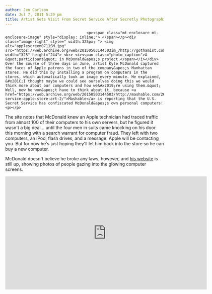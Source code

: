 ```yaml
---
author: Jen Carlson
date: Jul 7, 2011 5:29 pm
title: Artist Gets Visit From Secret Service After Secretly Photographing Apple Store Customers
---
```


	
										<p><span class="mt-enclosure mt-enclosure-image" style="display: inline;"> </span></p><div class="image-right" style=" width:325px; "> <img alt="applescreen0711SM.jpg" src="https://web.archive.org/web/20150503144503im_/http://gothamist.com/attachments/arts_jen/applescreen0711SM.jpg" width="325" height="244"> <br> <i><span class="photo_caption">A &quot;participant&quot; in McDonald&apos;s project.</span></i></div> Over the course of three days in June, artist Kyle McDonald captured the faces of Apple patrons in two of the company&apos;s Manhattan stores. He did this by installing a program on computers in the stores, which automatically took an image every minute. He explained, &#x201C;I thought maybe we could see ourselves doing this we would think more about our computers and how we&#x2019;re using them.&quot; Well, now he won&apos;t have to think about it, because <a href="https://web.archive.org/web/20150503144503/http://mashable.com/2011/07/07/secret-service-apple-store-art-2/">Mashable</a> is reporting that the U.S. Secret Service has confiscated McDonald&apos;s own personal computers!<p></p>

<p>The site notes that McDonald knew an Apple technician had traced traffic from almost 100 of their computers to his own servers, but he figured it wasn&apos;t a big deal... until the four men in suits came knocking on his door this morning with a search warrant for computer fraud. They left with two computers, an iPod, flash drives, and a message: Apple will be contacting you. But for now he&apos;s just hoping they&apos;ll let him back into the store so he can buy a new computer. </p>

<p>McDonald doesn&apos;t believe he broke any laws, however, and <a href="https://web.archive.org/web/20150503144503/http://peoplestaringatcomputers.tumblr.com/">his website</a> is still up, showing photos of people gazing into the glowing computer screens.</p>

<p><iframe src="https://web.archive.org/web/20150503144503if_/http://player.vimeo.com/video/25958231?title=0&amp;byline=0&amp;portrait=0" width="640" height="360" frameborder="0"></iframe></p>					
										
									
				